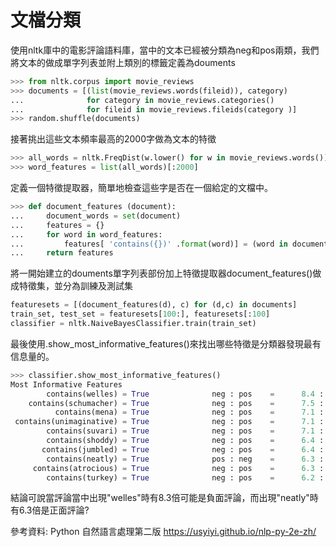 文檔分類
==
使用nltk庫中的電影評論語料庫，當中的文本已經被分類為neg和pos兩類，我們將文本的做成單字列表並附上類別的標籤定義為douments
```python
>>> from nltk.corpus import movie_reviews
>>> documents = [(list(movie_reviews.words(fileid)), category)
...              for category in movie_reviews.categories()
...              for fileid in movie_reviews.fileids(category )]
>>> random.shuffle(documents)
```

接著挑出這些文本頻率最高的2000字做為文本的特徵
```python
>>> all_words = nltk.FreqDist(w.lower() for w in movie_reviews.words())
>>> word_features = list(all_words)[:2000]
```

定義一個特徵提取器，簡單地檢查這些字是否在一個給定的文檔中。
```python
>>> def document_features (document): 
...     document_words = set(document)
...     features = {}
...     for word in word_features:
...         features[ 'contains({})' .format(word)] = (word in document_words)
...     return features
```
將一開始建立的douments單字列表部份加上特徵提取器document_features()做成特徵集，並分為訓練及測試集
```python
featuresets = [(document_features(d), c) for (d,c) in documents]
train_set, test_set = featuresets[100:], featuresets[:100]
classifier = nltk.NaiveBayesClassifier.train(train_set)
```
最後使用.show_most_informative_features()來找出哪些特徵是分類器發現最有信息量的。
```python
>>> classifier.show_most_informative_features()
Most Informative Features
        contains(welles) = True              neg : pos    =      8.4 : 1.0
    contains(schumacher) = True              neg : pos    =      7.5 : 1.0
          contains(mena) = True              neg : pos    =      7.1 : 1.0
 contains(unimaginative) = True              neg : pos    =      7.1 : 1.0
        contains(suvari) = True              neg : pos    =      7.1 : 1.0
        contains(shoddy) = True              neg : pos    =      6.4 : 1.0
       contains(jumbled) = True              neg : pos    =      6.4 : 1.0
        contains(neatly) = True              pos : neg    =      6.3 : 1.0
     contains(atrocious) = True              neg : pos    =      6.3 : 1.0
        contains(turkey) = True              neg : pos    =      6.2 : 1.0
```
結論可說當評論當中出現"welles"時有8.3倍可能是負面評論，而出現"neatly"時有6.3倍是正面評論?

參考資料: Python 自然語言處理第二版 <https://usyiyi.github.io/nlp-py-2e-zh/>
